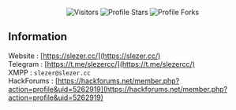 <p align="center"><img src="https://gpvc.arturio.dev/slezerr" alt="Visitors"></a>
<img src="https://img.shields.io/badge/dynamic/json?&label=Total%20Stars&color=bb2527&style=flat&style=for-the-badge&query=%24.stars&url=https://api.github-star-counter.workers.dev/user/slezerr" alt="Profile Stars"></a>
<img src="https://img.shields.io/badge/dynamic/json?&label=Total%20Forks&color=bb2527&style=flat&style=for-the-badge&query=%24.forks&url=https://api.github-star-counter.workers.dev/user/slezerr" alt="Profile Forks">
</a>
</p>

## Information
 Website    : [https://slezer.cc/](https://slezer.cc/)  
 Telegram   : [https://t.me/slezercc/](https://t.me/slezercc/)  
 XMPP       : `slezer@slezer.cc`  
 HackForums : [https://hackforums.net/member.php?action=profile&uid=5262919](https://hackforums.net/member.php?action=profile&uid=5262919)  
</p>
